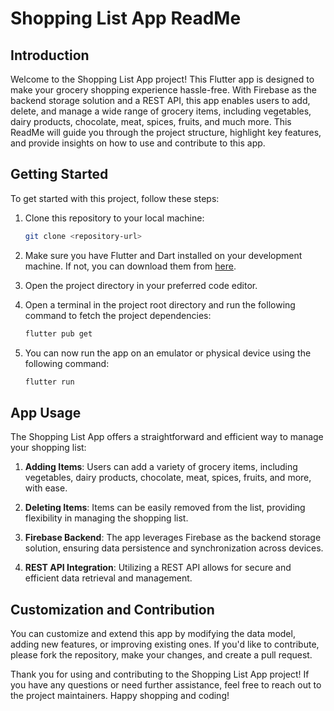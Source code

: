 # Shopping List App ReadMe

## Introduction

Welcome to the Shopping List App project! This Flutter app is designed to make your grocery shopping experience hassle-free. With Firebase as the backend storage solution and a REST API, this app enables users to add, delete, and manage a wide range of grocery items, including vegetables, dairy products, chocolate, meat, spices, fruits, and much more. This ReadMe will guide you through the project structure, highlight key features, and provide insights on how to use and contribute to this app.

## Getting Started

To get started with this project, follow these steps:

1. Clone this repository to your local machine:

   ```bash
   git clone <repository-url>
   ```

2. Make sure you have Flutter and Dart installed on your development machine. If not, you can download them from [here](https://flutter.dev/docs/get-started/install).

3. Open the project directory in your preferred code editor.

4. Open a terminal in the project root directory and run the following command to fetch the project dependencies:

   ```bash
   flutter pub get
   ```

5. You can now run the app on an emulator or physical device using the following command:

   ```bash
   flutter run
   ```

## App Usage

The Shopping List App offers a straightforward and efficient way to manage your shopping list:

1. **Adding Items**: Users can add a variety of grocery items, including vegetables, dairy products, chocolate, meat, spices, fruits, and more, with ease.

2. **Deleting Items**: Items can be easily removed from the list, providing flexibility in managing the shopping list.

3. **Firebase Backend**: The app leverages Firebase as the backend storage solution, ensuring data persistence and synchronization across devices.

4. **REST API Integration**: Utilizing a REST API allows for secure and efficient data retrieval and management.

## Customization and Contribution

You can customize and extend this app by modifying the data model, adding new features, or improving existing ones. If you'd like to contribute, please fork the repository, make your changes, and create a pull request.

Thank you for using and contributing to the Shopping List App project! If you have any questions or need further assistance, feel free to reach out to the project maintainers. Happy shopping and coding!